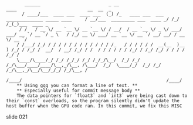            ______                          _ __                                                  ____                           __  __  _
          / ____/___  ____ ___  ____ ___  (_) /_   ____ ___  ___  ______________ _____ ____     / __/___  _________ ___  ____ _/ /_/ /_(_)___  ____ _
         / /   / __ \/ __ `__ \/ __ `__ \/ / __/  / __ `__ \/ _ \/ ___/ ___/ __ `/ __ `/ _ \   / /_/ __ \/ ___/ __ `__ \/ __ `/ __/ __/ / __ \/ __ `/
        / /___/ /_/ / / / / / / / / / / / / /_   / / / / / /  __(__  )__  ) /_/ / /_/ /  __/  / __/ /_/ / /  / / / / / / /_/ / /_/ /_/ / / / / /_/ /
        \____/\____/_/ /_/ /_/_/ /_/ /_/_/\__/  /_/ /_/ /_/\___/____/____/\__,_/\__, /\___/  /_/  \____/_/  /_/ /_/ /_/\__,_/\__/\__/_/_/ /_/\__, /
                                                                               /____/                                                       /____/
        ** Using gqq you can format a line of text. **
        ** Especially useful for commit message body **
        The data pointers for `float3` and `int3` were being cast down to their `const` overloads, so the program silently didn't update the host buffer when the GPU code ran. In this commit, we fix this MISC

















































































slide 021
